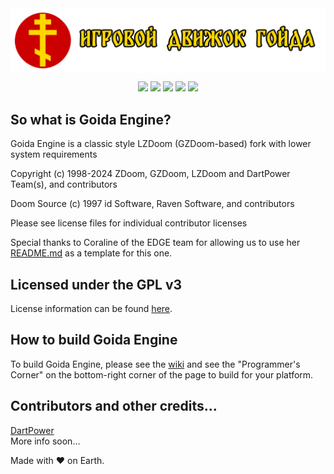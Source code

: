 <div align="left">
<img src="https://raw.githubusercontent.com/dpteam/GoidaEngine/refs/heads/master/logo.png" alt="Goida" align="center">

<p align="center">

<img src="https://badges.frapsoft.com/os/v1/open-source.svg?v=103" >

<img src="https://img.shields.io/github/stars/dpteam/GoidaEngine.svg?style=flat">

<img src="https://img.shields.io/github/languages/top/dpteam/GoidaEngine.svg">

<img src="https://img.shields.io/github/issues/dpteam/GoidaEngine.svg">

<img src="https://img.shields.io/github/downloads/dpteam/GoidaEngine/total.svg">

</p>

</div>

## So what is Goida Engine?
Goida Engine is a classic style LZDoom (GZDoom-based) fork with lower system requirements

Copyright (c) 1998-2024 ZDoom, GZDoom, LZDoom and DartPower Team(s), and contributors

Doom Source (c) 1997 id Software, Raven Software, and contributors

Please see license files for individual contributor licenses

Special thanks to Coraline of the EDGE team for allowing us to use her [README.md](https://github.com/3dfxdev/EDGE/blob/master/README.md) as a template for this one.

## Licensed under the GPL v3
License information can be found [here](https://www.gnu.org/licenses/quick-guide-gplv3.en.html).

## How to build Goida Engine
To build Goida Engine, please see the [wiki](https://zdoom.org/wiki/) and see the "Programmer's Corner" on the bottom-right corner of the page to build for your platform.

## Contributors and other credits...
[DartPower](https://github.com/dartpower)  
More info soon...

Made with &#9829; on Earth.
